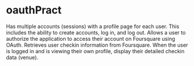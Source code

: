 # oauthPract

Has multiple accounts (sessions) with a profile page for each user. This includes the ability to create accounts, log in, and log out.
Allows a user to authorize the application to access their account on Foursquare using OAuth.
Retrieves user checkin information from Foursquare.
When the user is logged in and is viewing their own profile, display their detailed checkin data (venue).
